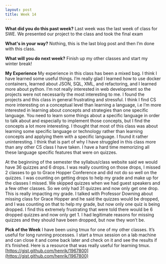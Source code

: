 ```yaml
---
layout: post
title: Week 14
---
```



**What did you do this past week?**
Last week was the last week of class for SWE. We presented our project to the class and took the final exam


**What's in your way?**
Nothing, this is the last blog post and then I’m done with this class.


**What will you do next week?**
Finish up my other classes and start my winter break!


**My Experience**
My experience in this class has been a mixed bag. I think I have learned some useful things. I’m really glad I learned how to use docker containers, learned about JSON, SQL, XML, and refactoring, and I learned more about python. I’m not really interested in web development so the projects were not necessarily the most interesting to me. I found the projects and this class in general frustrating and stressful. I think I find CS more interesting on a conceptual level than learning a language, i.e I’m more interested in learning about concepts and strategies than one specific language. You need to learn some things about a specific language in order to talk about and especially to implement those concepts, but I find the concepts a lot more interesting. I  thought that most of this class was about learning some specific language or technology rather than learning concepts and applying them with a specific  language. I found it rather uninteresting. I think that is part of why I have struggled in this class more than any other CS class I have taken. I have a hard time memorizing all these language specific features that were on quizzes.

At the beginning of the semester the syllabus/class website said we would have 36 quizzes and 6 drops. I was really counting on those drops, I missed 2 classes to go to Grace Hopper Conference and did not do so well on the quizzes. I was counting on getting drops to help my grade and make up for the classes I missed. We skipped quizzes when we had guest speakers and a few other classes. So we only had 31 quizzes and now only get one drop. This is really impacting my grade. I talked with Professor Downing about missing class for Grace Hopper and he said the quizzes would be dropped, and I was counting on that to help my grade, but now only one quiz is being dropped. I find this extremely frustrating that were told there would be 6 dropped quizzes and now only get 1. I had legitimate reasons for missing quizzes and they should have been dropped, but now they won’t be.


**Pick of the Week**
I have been using tmux for one of my other classes. It’s useful for long running processes. I start a tmux session on a lab machine and can close it and come back later and check on it and see the results if it’s finished. Here is a resource that was really useful for learning tmux.
[https://gist.github.com/henrik/1967800](https://gist.github.com/henrik/1967800)
